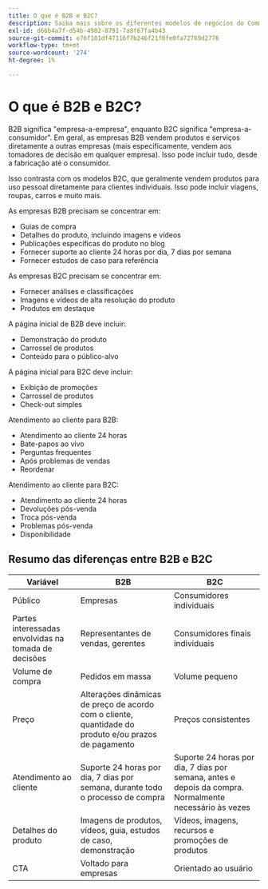 ```yaml
---
title: O que é B2B e B2C?
description: Saiba mais sobre os diferentes modelos de negócios do Commerce.
exl-id: d66b4a7f-d54b-4902-8791-7a8f67fa4b43
source-git-commit: e76f101df47116f7b246f21f0fe0fa72769d2776
workflow-type: tm+mt
source-wordcount: '274'
ht-degree: 1%

---
```


# O que é B2B e B2C?

B2B significa &quot;empresa-a-empresa&quot;, enquanto B2C significa &quot;empresa-a-consumidor&quot;. Em geral, as empresas B2B vendem produtos e serviços diretamente a outras empresas (mais especificamente, vendem aos tomadores de decisão em qualquer empresa). Isso pode incluir tudo, desde a fabricação até o consumidor.

Isso contrasta com os modelos B2C, que geralmente vendem produtos para uso pessoal diretamente para clientes individuais. Isso pode incluir viagens, roupas, carros e muito mais.

As empresas B2B precisam se concentrar em:

- Guias de compra
- Detalhes do produto, incluindo imagens e vídeos
- Publicações específicas do produto no blog
- Fornecer suporte ao cliente 24 horas por dia, 7 dias por semana
- Fornecer estudos de caso para referência

As empresas B2C precisam se concentrar em:

- Fornecer análises e classificações
- Imagens e vídeos de alta resolução do produto
- Produtos em destaque

A página inicial de B2B deve incluir:

- Demonstração do produto
- Carrossel de produtos
- Conteúdo para o público-alvo

A página inicial para B2C deve incluir:

- Exibição de promoções
- Carrossel de produtos
- Check-out simples

Atendimento ao cliente para B2B:

- Atendimento ao cliente 24 horas
- Bate-papos ao vivo
- Perguntas frequentes
- Após problemas de vendas
- Reordenar

Atendimento ao cliente para B2C:

- Atendimento ao cliente 24 horas
- Devoluções pós-venda
- Troca pós-venda
- Problemas pós-venda
- Disponibilidade

## Resumo das diferenças entre B2B e B2C

| Variável | B2B | B2C |
|----------|-----|-----|
| Público | Empresas | Consumidores individuais |
| Partes interessadas envolvidas na tomada de decisões | Representantes de vendas, gerentes | Consumidores finais individuais |
| Volume de compra | Pedidos em massa | Volume pequeno |
| Preço | Alterações dinâmicas de preço de acordo com o cliente, quantidade do produto e/ou prazos de pagamento | Preços consistentes |
| Atendimento ao cliente | Suporte 24 horas por dia, 7 dias por semana, durante todo o processo de compra | Suporte 24 horas por dia, 7 dias por semana, antes e depois da compra. Normalmente necessário às vezes |
| Detalhes do produto | Imagens de produtos, vídeos, guia, estudos de caso, demonstração | Vídeos, imagens, recursos e promoções de produtos |
| CTA | Voltado para empresas | Orientado ao usuário |
